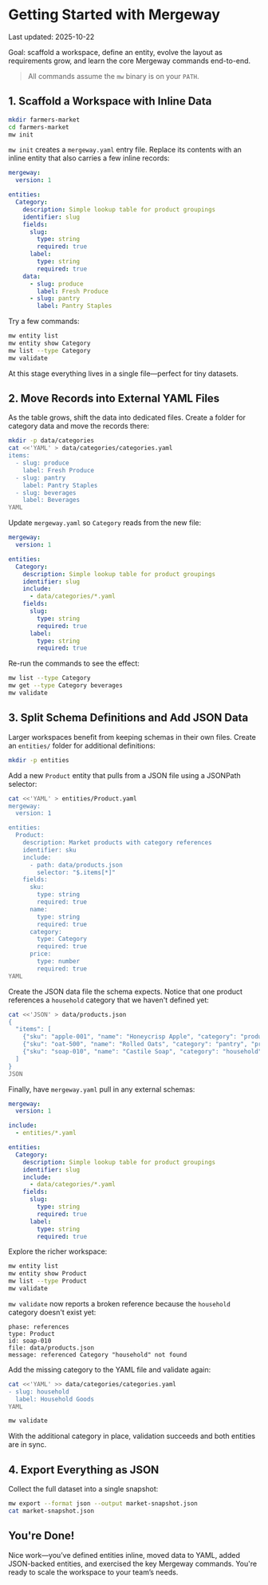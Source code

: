 # Getting Started with Mergeway

Last updated: 2025-10-22

Goal: scaffold a workspace, define an entity, evolve the layout as requirements grow, and learn the core Mergeway commands end-to-end.

> All commands assume the `mw` binary is on your `PATH`.

## 1. Scaffold a Workspace with Inline Data

```bash
mkdir farmers-market
cd farmers-market
mw init
```

`mw init` creates a `mergeway.yaml` entry file. Replace its contents with an inline entity that also carries a few inline records:

```yaml
mergeway:
  version: 1

entities:
  Category:
    description: Simple lookup table for product groupings
    identifier: slug
    fields:
      slug:
        type: string
        required: true
      label:
        type: string
        required: true
    data:
      - slug: produce
        label: Fresh Produce
      - slug: pantry
        label: Pantry Staples
```

Try a few commands:

```bash
mw entity list
mw entity show Category
mw list --type Category
mw validate
```

At this stage everything lives in a single file—perfect for tiny datasets.

## 2. Move Records into External YAML Files

As the table grows, shift the data into dedicated files. Create a folder for category data and move the records there:

```bash
mkdir -p data/categories
cat <<'YAML' > data/categories/categories.yaml
items:
  - slug: produce
    label: Fresh Produce
  - slug: pantry
    label: Pantry Staples
  - slug: beverages
    label: Beverages
YAML
```

Update `mergeway.yaml` so `Category` reads from the new file:

```yaml
mergeway:
  version: 1

entities:
  Category:
    description: Simple lookup table for product groupings
    identifier: slug
    include:
      - data/categories/*.yaml
    fields:
      slug:
        type: string
        required: true
      label:
        type: string
        required: true
```

Re-run the commands to see the effect:

```bash
mw list --type Category
mw get --type Category beverages
mw validate
```

## 3. Split Schema Definitions and Add JSON Data

Larger workspaces benefit from keeping schemas in their own files. Create an `entities/` folder for additional definitions:

```bash
mkdir -p entities
```

Add a new `Product` entity that pulls from a JSON file using a JSONPath selector:

```bash
cat <<'YAML' > entities/Product.yaml
mergeway:
  version: 1

entities:
  Product:
    description: Market products with category references
    identifier: sku
    include:
      - path: data/products.json
        selector: "$.items[*]"
    fields:
      sku:
        type: string
        required: true
      name:
        type: string
        required: true
      category:
        type: Category
        required: true
      price:
        type: number
        required: true
YAML
```

Create the JSON data file the schema expects. Notice that one product references a `household` category that we haven't defined yet:

```bash
cat <<'JSON' > data/products.json
{
  "items": [
    {"sku": "apple-001", "name": "Honeycrisp Apple", "category": "produce", "price": 1.25},
    {"sku": "oat-500", "name": "Rolled Oats", "category": "pantry", "price": 4.99},
    {"sku": "soap-010", "name": "Castile Soap", "category": "household", "price": 6.75}
  ]
}
JSON
```

Finally, have `mergeway.yaml` pull in any external schemas:

```yaml
mergeway:
  version: 1

include:
  - entities/*.yaml

entities:
  Category:
    description: Simple lookup table for product groupings
    identifier: slug
    include:
      - data/categories/*.yaml
    fields:
      slug:
        type: string
        required: true
      label:
        type: string
        required: true
```

Explore the richer workspace:

```bash
mw entity list
mw entity show Product
mw list --type Product
mw validate
```

`mw validate` now reports a broken reference because the `household` category doesn't exist yet:

```
phase: references
type: Product
id: soap-010
file: data/products.json
message: referenced Category "household" not found
```

Add the missing category to the YAML file and validate again:

```bash
cat <<'YAML' >> data/categories/categories.yaml
- slug: household
  label: Household Goods
YAML

mw validate
```

With the additional category in place, validation succeeds and both entities are in sync.

## 4. Export Everything as JSON

Collect the full dataset into a single snapshot:

```bash
mw export --format json --output market-snapshot.json
cat market-snapshot.json
```

## You're Done!

Nice work—you’ve defined entities inline, moved data to YAML, added JSON-backed entities, and exercised the key Mergeway commands. You're ready to scale the workspace to your team’s needs.
